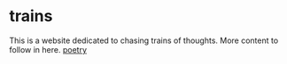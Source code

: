 # trains
This is a website dedicated to chasing trains of thoughts. More content to follow in here.
[poetry](bleeding-time.md)
